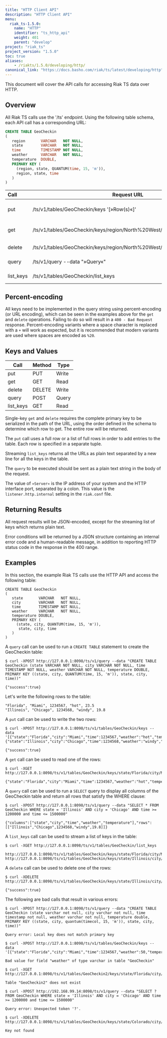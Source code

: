 ```yaml
---
title: "HTTP Client API"
description: "HTTP Client API"
menu:
  riak_ts-1.5.0:
    name: "HTTP"
    identifier: "ts_http_api"
    weight: 401
    parent: "develop"
project: "riak_ts"
project_version: "1.5.0"
toc: true
aliases:
    - /riakts/1.5.0/developing/http/
canonical_link: "https://docs.basho.com/riak/ts/latest/developing/http"
---
```



This document will cover the API calls for accessing Riak TS data over HTTP.


## Overview

All Riak TS calls use the '/ts' endpoint. Using the following table schema, each API call has a corresponding URL:

```sql
CREATE TABLE GeoCheckin
(
   region       VARCHAR   NOT NULL,
   state        VARCHAR   NOT NULL,
   time         TIMESTAMP NOT NULL,
   weather      VARCHAR   NOT NULL,
   temperature  DOUBLE,
   PRIMARY KEY (
     (region, state, QUANTUM(time, 15, 'm')),
     region, state, time
   )
)
```

| Call  | Request URL         | Type | Description  |
|:------|---------------------|:--------------:|--------------|
|put    | /ts/v1/tables/GeoCheckin/keys '[»Row(s)«]' | PUT | put a single or a batch of rows |
|get    | /ts/v1/tables/GeoCheckin/keys/region/North%20West/state/WA/time/14201136 | GET | single-key get of a value |
|delete | /ts/v1/tables/GeoCheckin/keys/region/North%20West/state/WA/time/14201136 | DELETE | single-key delete         |
|query  | /ts/v1/query --data "»Query«"  | POST | execute a query |
|list_keys | /ts/v1/tables/GeoCheckin/list_keys  | GET | streaming list keys     |


## Percent-encoding

All keys need to be implemented in the query string using percent-encoding (or URL encoding), which can be seen in the examples above for the `get` and `delete` operations. Failing to do so will result in a `400 - Bad Request` response. Percent-encoding variants where a space character is replaced with a `+` will work as expected, but it is recommended that modern variants are used where spaces are encoded as `%20`.

## Keys and Values

| Call      | Method | Type  |
|-----------|--------|-------|
| put       | PUT    | Write |
| get       | GET    | Read  |
| delete    | DELETE | Write |
| query     | POST   | Query |
| list_keys | GET    | Read  |

Single-key `get` and `delete` requires the complete primary key to be serialized in the path of the URL, using the order defined in the schema to determine which row to get. The entire row will be returned.

The `put` call uses a full row or a list of full rows in order to add entries to the table.  Each row is specified in a separate tuple.

Streaming `list_keys` returns all the URLs as plain text separated by a new line for all the keys in the table.

The `query` to be executed should be sent as a plain text string in the body of the request.

The value of `»Server«` is the IP address of your system and the HTTP interface port, separated by a colon.  This value is the `listener.http.internal` setting in the `riak.conf` file.


## Returning Results

All request results will be JSON-encoded, except for the streaming list of keys which returns plain text.

Error conditions will be returned by a JSON structure containing an internal error code and a human-readable message, in addition to reporting HTTP status code in the response in the 400 range.

## Examples

In this section, the example Riak TS calls use the HTTP API and access the following table:

```
CREATE TABLE GeoCheckin
(
   state       VARCHAR   NOT NULL,
   city        VARCHAR   NOT NULL,
   time        TIMESTAMP NOT NULL,
   weather     VARCHAR   NOT NULL,
   temperature DOUBLE,
   PRIMARY KEY (
     (state, city, QUANTUM(time, 15, 'm')),
      state, city, time
   )
)
```

A `query` call can be used to run a `CREATE TABLE` statement to create the GeoCheckin table:

```
$ curl -XPOST http://127.0.0.1:8098/ts/v1/query --data "CREATE TABLE GeoCheckin (state VARCHAR NOT NULL, city VARCHAR NOT NULL, time TIMESTAMP NOT NULL, weather VARCHAR NOT NULL, temperature DOUBLE, PRIMARY KEY ((state, city, QUANTUM(time, 15, 'm')), state, city, time))"

{"success":true}
```

Let's write the following rows to the table:

```
"Florida", "Miami", 1234567, "hot", 23.5
"Illinois", "Chicago", 1234568, "windy", 19.8
```

A `put` call can be used to write the two rows:

```
$ curl -XPOST http://127.0.0.1:8098/ts/v1/tables/GeoCheckin/keys --data '[{"state":"Florida","city":"Miami","time":1234567,"weather":"hot","temperature":23.5},{"state":"Illinois","city":"Chicago","time":1234568,"weather":"windy","temperature":19.8}]'

{"success":true}
```

A `get` call can be used to read one of the rows:

```
$ curl -XGET http://127.0.0.1:8098/ts/v1/tables/GeoCheckin/keys/state/Florida/city/Miami/time/1234567

{"state":"Florida","city":"Miami","time":1234567,"weather":"hot","temperature":23.5}
```

A `query` call can be used to run a `SELECT` query to display all columns of the GeoCheckin table and return all rows that satisfy the WHERE clause:

```
$ curl -XPOST http://127.0.0.1:8098/ts/v1/query --data "SELECT * FROM GeoCheckin WHERE state = 'Illinois' AND city = 'Chicago' AND time >= 1200000 and time <= 1500000"

{"columns":["state","city","time","weather","temperature"],"rows":[["Illinois","Chicago",1234568,"windy",19.8]]}
```

A `list_keys` call can be used to stream a list of keys in the table:

```
$ curl -XGET http://127.0.0.1:8098/ts/v1/tables/GeoCheckin/list_keys

http://127.0.0.1:8098/ts/v1/tables/GeoCheckin/keys/state/Florida/city/Miami/time/1234567
http://127.0.0.1:8098/ts/v1/tables/GeoCheckin/keys/state/Illinois/city/Chicago/time/1234568
```

A `delete` call can be used to delete one of the rows:

```
$ curl -XDELETE http://127.0.0.1:8098/ts/v1/tables/GeoCheckin/keys/state/Illinois/city/Chicago/time/1234568

{"success":true}
```

The following are bad calls that result in various errors:

```
$ curl -XPOST http://127.0.0.1:8098/ts/v1/query --data "CREATE TABLE GeoCheckin (state varchar not null, city varchar not null, time timestamp not null, weather varchar not null, temperature double, PRIMARY KEY ((state, city, quantum(timecol, 15, 'm')), state, city, time))"

Query error: Local key does not match primary key
```
```
$ curl -XPOST http://127.0.0.1:8098/ts/v1/tables/GeoCheckin/keys --data '[{"state":"Florida","city":"Miami","time":1234567,"weather":50,"temperature":23.5}]'

Bad value for field "weather" of type varchar in table "GeoCheckin"
```
```
$ curl -XGET http://127.0.0.1:8098/ts/v1/tables/GeoCheckin2/keys/state/Florida/city/Miami/time/1234567

Table "GeoCheckin2" does not exist
```
```
$ curl -XPOST http://192.168.99.14:8098/ts/v1/query --data "SELECT ? FROM GeoCheckin WHERE state = 'Illinois' AND city = 'Chicago' AND time >= 1200000 and time <= 1500000"

Query error: Unexpected token '?'.
```
```
$ curl -XDELETE http://127.0.0.1:8098/ts/v1/tables/GeoCheckin/keys/state/Colorado/city/Denver/time/1234570

Key not found

```
